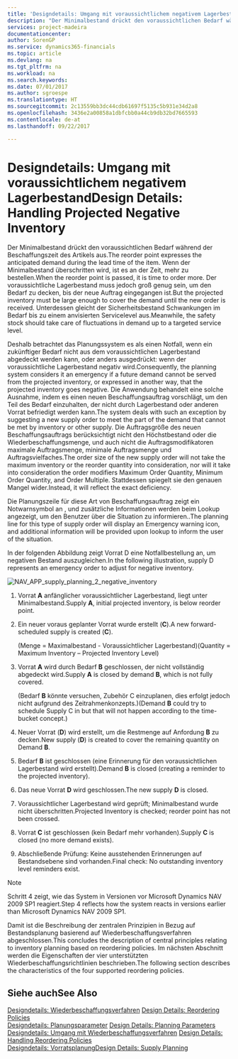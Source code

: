 ```yaml
---
title: 'Designdetails: Umgang mit voraussichtlichem negativem Lagerbestand | Microsoft Docs'
description: "Der Minimalbestand drückt den voraussichtlichen Bedarf während der Beschaffungszeit des Artikels aus. Wenn der Minimalbestand überschritten wird, ist es an der Zeit, mehr zu bestellen. Der voraussichtliche Lagerbestand muss jedoch groß genug sein, um den Bedarf zu decken, bis der neue Auftrag eingegangen ist. Unterdessen gleicht der Sicherheitsbestand Schwankungen im Bedarf bis zu einem anvisierten Servicelevel aus."
services: project-madeira
documentationcenter: 
author: SorenGP
ms.service: dynamics365-financials
ms.topic: article
ms.devlang: na
ms.tgt_pltfrm: na
ms.workload: na
ms.search.keywords: 
ms.date: 07/01/2017
ms.author: sgroespe
ms.translationtype: HT
ms.sourcegitcommit: 2c13559bb3dc44cdb61697f5135c5b931e34d2a8
ms.openlocfilehash: 3436e2a00858a1dbfcbb0a44cb9db32bd7665593
ms.contentlocale: de-at
ms.lasthandoff: 09/22/2017

---
```

# <a name="design-details-handling-projected-negative-inventory"></a><span data-ttu-id="99a89-106">Designdetails: Umgang mit voraussichtlichem negativem Lagerbestand</span><span class="sxs-lookup"><span data-stu-id="99a89-106">Design Details: Handling Projected Negative Inventory</span></span>
<span data-ttu-id="99a89-107">Der Minimalbestand drückt den voraussichtlichen Bedarf während der Beschaffungszeit des Artikels aus.</span><span class="sxs-lookup"><span data-stu-id="99a89-107">The reorder point expresses the anticipated demand during the lead time of the item.</span></span> <span data-ttu-id="99a89-108">Wenn der Minimalbestand überschritten wird, ist es an der Zeit, mehr zu bestellen.</span><span class="sxs-lookup"><span data-stu-id="99a89-108">When the reorder point is passed, it is time to order more.</span></span> <span data-ttu-id="99a89-109">Der voraussichtliche Lagerbestand muss jedoch groß genug sein, um den Bedarf zu decken, bis der neue Auftrag eingegangen ist.</span><span class="sxs-lookup"><span data-stu-id="99a89-109">But the projected inventory must be large enough to cover the demand until the new order is received.</span></span> <span data-ttu-id="99a89-110">Unterdessen gleicht der Sicherheitsbestand Schwankungen im Bedarf bis zu einem anvisierten Servicelevel aus.</span><span class="sxs-lookup"><span data-stu-id="99a89-110">Meanwhile, the safety stock should take care of fluctuations in demand up to a targeted service level.</span></span>  

 <span data-ttu-id="99a89-111">Deshalb betrachtet das Planungssystem es als einen Notfall, wenn ein zukünftiger Bedarf nicht aus dem voraussichtlichen Lagerbestand abgedeckt werden kann, oder anders ausgedrückt: wenn der voraussichtliche Lagerbestand negativ wird.</span><span class="sxs-lookup"><span data-stu-id="99a89-111">Consequently, the planning system considers it an emergency if a future demand cannot be served from the projected inventory, or expressed in another way, that the projected inventory goes negative.</span></span> <span data-ttu-id="99a89-112">Die Anwendung behandelt eine solche Ausnahme, indem es einen neuen Beschaffungsauftrag vorschlägt, um den Teil des Bedarf einzuhalten, der nicht durch Lagerbestand oder anderen Vorrat befriedigt werden kann.</span><span class="sxs-lookup"><span data-stu-id="99a89-112">The system deals with such an exception by suggesting a new supply order to meet the part of the demand that cannot be met by inventory or other supply.</span></span> <span data-ttu-id="99a89-113">Die Auftragsgröße des neuen Beschaffungsauftrags berücksichtigt nicht den Höchstbestand oder die Wiederbeschaffungsmenge, und auch nicht die Auftragsmodifikatoren maximale Auftragsmenge, minimale Auftragsmenge und Auftragsvielfaches.</span><span class="sxs-lookup"><span data-stu-id="99a89-113">The order size of the new supply order will not take the maximum inventory or the reorder quantity into consideration, nor will it take into consideration the order modifiers Maximum Order Quantity, Minimum Order Quantity, and Order Multiple.</span></span> <span data-ttu-id="99a89-114">Stattdessen spiegelt sie den genauen Mangel wider.</span><span class="sxs-lookup"><span data-stu-id="99a89-114">Instead, it will reflect the exact deficiency.</span></span>  

 <span data-ttu-id="99a89-115">Die Planungszeile für diese Art von Beschaffungsauftrag zeigt ein Notwarnsymbol an , und zusätzliche Informationen werden beim Lookup angezeigt, um den Benutzer über die Situation zu informieren..</span><span class="sxs-lookup"><span data-stu-id="99a89-115">The planning line for this type of supply order will display an Emergency warning icon, and additional information will be provided upon lookup to inform the user of the situation.</span></span>  

 <span data-ttu-id="99a89-116">In der folgenden Abbildung zeigt Vorrat D eine Notfallbestellung an, um negativen Bestand auszugleichen.</span><span class="sxs-lookup"><span data-stu-id="99a89-116">In the following illustration, supply D represents an emergency order to adjust for negative inventory.</span></span>  

 ![](media/nav_app_supply_planning_2_negative_inventory.png "NAV_APP_supply_planning_2_negative_inventory")  

1.  <span data-ttu-id="99a89-117">Vorrat **A** anfänglicher voraussichtlicher Lagerbestand, liegt unter Minimalbestand.</span><span class="sxs-lookup"><span data-stu-id="99a89-117">Supply **A**, initial projected inventory, is below reorder point.</span></span>  

2.  <span data-ttu-id="99a89-118">Ein neuer voraus geplanter Vorrat wurde erstellt (**C**).</span><span class="sxs-lookup"><span data-stu-id="99a89-118">A new forward-scheduled supply is created (**C**).</span></span>  

     <span data-ttu-id="99a89-119">(Menge = Maximalbestand - Voraussichtlicher Lagerbestand)</span><span class="sxs-lookup"><span data-stu-id="99a89-119">(Quantity = Maximum Inventory – Projected Inventory Level)</span></span>  

3.  <span data-ttu-id="99a89-120">Vorrat **A** wird durch Bedarf **B** geschlossen, der nicht vollständig abgedeckt wird.</span><span class="sxs-lookup"><span data-stu-id="99a89-120">Supply **A** is closed by demand **B**, which is not fully covered.</span></span>  

     <span data-ttu-id="99a89-121">(Bedarf **B** könnte versuchen, Zubehör C einzuplanen, dies erfolgt jedoch nicht aufgrund des Zeitrahmenkonzepts.)</span><span class="sxs-lookup"><span data-stu-id="99a89-121">(Demand **B** could try to schedule Supply C in but that will not happen according to the time-bucket concept.)</span></span>  

4.  <span data-ttu-id="99a89-122">Neuer Vorrat (**D**) wird erstellt, um die Restmenge auf Anfordung **B** zu decken.</span><span class="sxs-lookup"><span data-stu-id="99a89-122">New supply (**D**) is created to cover the remaining quantity on Demand **B**.</span></span>  

5.  <span data-ttu-id="99a89-123">Bedarf **B** ist geschlossen (eine Erinnerung für den voraussichtlichen Lagerbestand wird erstellt).</span><span class="sxs-lookup"><span data-stu-id="99a89-123">Demand **B** is closed (creating a reminder to the projected inventory).</span></span>  

6.  <span data-ttu-id="99a89-124">Das neue Vorrat **D** wird geschlossen.</span><span class="sxs-lookup"><span data-stu-id="99a89-124">The new supply **D** is closed.</span></span>  

7.  <span data-ttu-id="99a89-125">Voraussichtlicher Lagerbestand wird geprüft; Minimalbestand wurde nicht überschritten.</span><span class="sxs-lookup"><span data-stu-id="99a89-125">Projected Inventory is checked; reorder point has not been crossed.</span></span>  

8.  <span data-ttu-id="99a89-126">Vorrat **C** ist geschlossen (kein Bedarf mehr vorhanden).</span><span class="sxs-lookup"><span data-stu-id="99a89-126">Supply **C** is closed (no more demand exists).</span></span>  

9. <span data-ttu-id="99a89-127">Abschließende Prüfung: Keine ausstehenden Erinnerungen auf Bestandsebene sind vorhanden.</span><span class="sxs-lookup"><span data-stu-id="99a89-127">Final check: No outstanding inventory level reminders exist.</span></span>  

> [!NOTE]  
>  <span data-ttu-id="99a89-128">Schritt 4 zeigt, wie das System in Versionen vor Microsoft Dynamics NAV 2009 SP1 reagiert.</span><span class="sxs-lookup"><span data-stu-id="99a89-128">Step 4 reflects how the system reacts in versions earlier than Microsoft Dynamics NAV 2009 SP1.</span></span>  

 <span data-ttu-id="99a89-129">Damit ist die Beschreibung der zentralen Prinzipien in Bezug auf Bestandsplanung basierend auf Wiederbeschaffungsverfahren abgeschlossen.</span><span class="sxs-lookup"><span data-stu-id="99a89-129">This concludes the description of central principles relating to inventory planning based on reordering policies.</span></span> <span data-ttu-id="99a89-130">Im nächsten Abschnitt werden die Eigenschaften der vier unterstützten Wiederbeschaffungsrichtlinien beschrieben.</span><span class="sxs-lookup"><span data-stu-id="99a89-130">The following section describes the characteristics of the four supported reordering policies.</span></span>  

## <a name="see-also"></a><span data-ttu-id="99a89-131">Siehe auch</span><span class="sxs-lookup"><span data-stu-id="99a89-131">See Also</span></span>  
 <span data-ttu-id="99a89-132">[Designdetails: Wiederbeschaffungsverfahren](design-details-reordering-policies.md) </span><span class="sxs-lookup"><span data-stu-id="99a89-132">[Design Details: Reordering Policies](design-details-reordering-policies.md) </span></span>  
 <span data-ttu-id="99a89-133">[Designdetails: Planungsparameter](design-details-planning-parameters.md) </span><span class="sxs-lookup"><span data-stu-id="99a89-133">[Design Details: Planning Parameters](design-details-planning-parameters.md) </span></span>  
 <span data-ttu-id="99a89-134">[Designdetails: Umgang mit Wiederbeschaffungsverfahren](design-details-handling-reordering-policies.md) </span><span class="sxs-lookup"><span data-stu-id="99a89-134">[Design Details: Handling Reordering Policies](design-details-handling-reordering-policies.md) </span></span>  
 [<span data-ttu-id="99a89-135">Designdetails: Vorratsplanung</span><span class="sxs-lookup"><span data-stu-id="99a89-135">Design Details: Supply Planning</span></span>](design-details-supply-planning.md)


